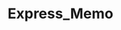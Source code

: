 # Express_Memo

<!-- 
메인페이지
http://localhost:8080/ 

notes 전체 리스트
http://localhost:8080/notes/

note 상세 리스트
http://localhost:8080/notes/1
http://localhost:8080/notes/2

author 리스트
http://localhost:8080/authors

author 상세 리스트
http://localhost:8080/authors/rani/notes
http://localhost:8080/authors/SH/notes
 -->